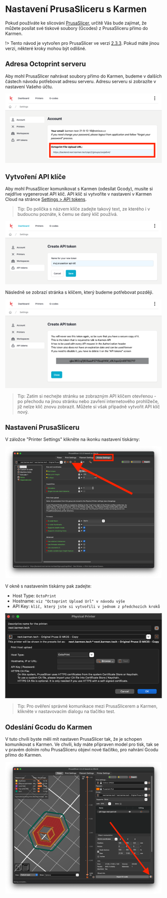 # Nastavení PrusaSliceru s Karmen

Pokud používáte ke slicování [PrusaSlicer](https://www.prusa3d.com/prusaslicer/), určitě Vás bude zajímat,
že můžete posílat své tiskové soubory (Gcodes) z PrusaSliceru přímo do Karmen.

!> Tento návod je vytvořen pro PrusaSlicer ve verzi [2.3.3](https://github.com/prusa3d/PrusaSlicer/releases/tag/version_2.3.3). Pokud máte jinou verzi, některé kroky mohou být odlišné.

## Adresa Octoprint serveru

Aby mohl PrusaSlicer nahrávat soubory přímo do Karmen, budeme v dalších částech návodu potřebovat adresu serveru. Adresu serveru si zobrazíte v nastavení Vašeho účtu.

<borderedImage>![Create API token](_media/prusaslicer-octoprint-upload-url.png ":size=600x295")</borderedImage>

## Vytvoření API klíče

Aby mohl PrusaSlicer komunikovat s Karmen (odesílat Gcody), musíte si nejdříve vygenerovat API klíč.
API klíč si vytvoříte v nastavení v Karmen Cloud na stránce [Settings > API tokens](https://next.karmen.tech/settings/api-tokens).

> Tip: Do políčka s názvem klíče zadejte takový text, ze kterého i v budoucnu poznáte, k čemu se daný klíč používá.

<borderedImage>![Create API token](_media/account-create-api-token.png ":size=600x295")</borderedImage>

Následně se zobrazí stránka s klíčem, který budeme potřebovat později.

<borderedImage>![Copy API token](_media/account-copy-api-token.png ":size=600x295")</borderedImage>

> Tip: Zatím si nechejte stránku se zobrazným API klíčem otevřenou - po přechodu na jinou stránku nebo zavření internetového prohlížeče, již nelze klíč znovu zobrazit. Můžete si však případně vytvořit API klíč nový.

## Nastavení PrusaSliceru

V záložce "Printer Settings" klikněte na ikonku nastavení tiskárny:

<borderedImage>![Prusaslicer Print Host Upload Settings 1](_media/prusaslicer-print-host-upload-settings-1.png ":size=600x295")</borderedImage>

V okně s nastavením tiskárny pak zadejte:

- Host Type: ```OctoPrint ```
- Hostname: ```viz "Octoprint Upload Url" v návodu výše```
- API Key: ```klíč, který jste si vytvořili v jednom z předchozích kroků```

<borderedImage>![Prusaslicer Print Host Upload Settings 2](_media/prusaslicer-print-host-upload-settings-2.png ":size=600x295")</borderedImage>

> Tip: Pro ověření správné komunikace mezi PrusaSlicerem a Karmen, klikněte v nastavovacím dialogu na tlačítko test.

## Odeslání Gcodu do Karmen

V tuto chvíli byste měli mít nastaven PrusaSlicer tak, že je schopen komunikovat s Karmen. Ve chvíli, kdy máte připraven model pro tisk, tak se v pravém dolním rohu PrusaSliceru objeví nové tlačítko, pro nahrání Gcodu přímo do Karmen.

<borderedImage>![Prusaslicer Send To Karmen Button](_media/prusaslicer-send-to-karmen-button.png ":size=600x295")</borderedImage>


